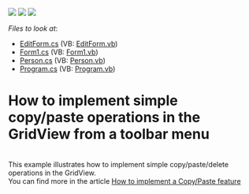 <!-- default badges list -->
![](https://img.shields.io/endpoint?url=https://codecentral.devexpress.com/api/v1/VersionRange/128629774/12.2.6%2B)
[![](https://img.shields.io/badge/Open_in_DevExpress_Support_Center-FF7200?style=flat-square&logo=DevExpress&logoColor=white)](https://supportcenter.devexpress.com/ticket/details/E4528)
[![](https://img.shields.io/badge/📖_How_to_use_DevExpress_Examples-e9f6fc?style=flat-square)](https://docs.devexpress.com/GeneralInformation/403183)
<!-- default badges end -->
<!-- default file list -->
*Files to look at*:

* [EditForm.cs](./CS/DXGridCRUDoperations/EditForm.cs) (VB: [EditForm.vb](./VB/DXGridCRUDoperations/EditForm.vb))
* [Form1.cs](./CS/DXGridCRUDoperations/Form1.cs) (VB: [Form1.vb](./VB/DXGridCRUDoperations/Form1.vb))
* [Person.cs](./CS/DXGridCRUDoperations/Person.cs) (VB: [Person.vb](./VB/DXGridCRUDoperations/Person.vb))
* [Program.cs](./CS/DXGridCRUDoperations/Program.cs) (VB: [Program.vb](./VB/DXGridCRUDoperations/Program.vb))
<!-- default file list end -->
# How to implement simple copy/paste operations in the GridView from a toolbar menu


<p><br />
This example illustrates how to implement simple copy/paste/delete operations in the GridView.<br />
You can find more in the article <a href="https://www.devexpress.com/Support/Center/p/A1266">How to implement a Copy/Paste feature</a></p>

<br/>


